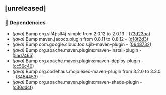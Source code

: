 ## [unreleased]

### 🤖 Dependencies

- *(java)* Bump org.slf4j:slf4j-simple from 2.0.12 to 2.0.13 - ([73d23ba](https://github.com/jexxa-projects/MyJexxaProject/commit/73d23ba69f848a3e0ec688d499172081ddf02d6c))
- *(java)* Bump maven.jacoco.plugin from 0.8.11 to 0.8.12 - ([d18f2d3](https://github.com/jexxa-projects/MyJexxaProject/commit/d18f2d3daf7581fe8540088a081920446035911e))
- *(java)* Bump com.google.cloud.tools:jib-maven-plugin - ([0648732](https://github.com/jexxa-projects/MyJexxaProject/commit/0648732069bedbceb852095f6a6461b5d52ac097))
- *(java)* Bump org.apache.maven.plugins:maven-install-plugin - ([5ad7465](https://github.com/jexxa-projects/MyJexxaProject/commit/5ad7465086c74d93520483796445abe253d687b9))
- *(java)* Bump org.apache.maven.plugins:maven-deploy-plugin - ([cc56c40](https://github.com/jexxa-projects/MyJexxaProject/commit/cc56c40fc99861cbbc0a332c02f7520d557bd46d))
- *(java)* Bump org.codehaus.mojo:exec-maven-plugin from 3.2.0 to 3.3.0 - ([3454453](https://github.com/jexxa-projects/MyJexxaProject/commit/34544538da0886898104657e70a9bac9978a4de8))
- *(java)* Bump org.apache.maven.plugins:maven-shade-plugin - ([c30ddcf](https://github.com/jexxa-projects/MyJexxaProject/commit/c30ddcf24cd56bda3809041958bb421e0d3b7899))

<!-- generated by git-cliff -->
